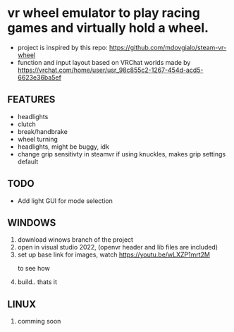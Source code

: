 <h1>vr wheel emulator to play racing games and virtually hold a wheel.</h1>

- project is inspired by this repo: https://github.com/mdovgialo/steam-vr-wheel
- function and input layout based on VRChat worlds made by https://vrchat.com/home/user/usr_98c855c2-1267-454d-acd5-6623e36ba5ef

<h2>FEATURES</h2>
 
 - headlights
 - clutch
 - break/handbrake
 - wheel turning
 - headlights, might be buggy, idk
 - change grip sensitivty in steamvr if using knuckles, makes grip settings default
<h2>TODO</h2>

 - Add light GUI for mode selection

<h2>WINDOWS</h2>

1. download winows branch of the project
2. open in visual studio 2022, (openvr header and lib files are included)
3. set up base link for images, watch <a>https://youtu.be/wLXZP1mrt2M</a><p> to see how</p>
4. build.. thats it

<h2>LINUX</h2>

1. comming soon
